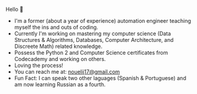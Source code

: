 Hello 👋 

* I'm a former (about a year of experience) automation engineer teaching myself the ins and outs of coding.
* Currently I'm working on mastering my computer science (Data Structures & Algorithms, Databases, Computer Architecture, and Discreete Math) related knowledge.
* Possess the Python 2 and Computer Science certificates from Codecademy and working on others.
* Loving the process!
* You can reach me at: nouelij17@gmail.com
* Fun Fact: I can speak two other laguages (Spanish & Portuguese) and am now learning Russian as a fourth. 
